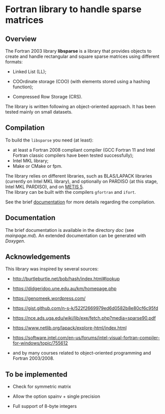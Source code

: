 # Fortran library to handle sparse matrices  


## Overview  
The Fortran 2003 library __libsparse__ is a library that provides objects to create and handle rectangular and square sparse matrices using different formats:  

 * Linked List (LL);  


 * COOrdinate storage (COO) (with elements stored using a hashing function);  


 * Compressed Row Storage (CRS).   


The library is written following an object-oriented approach. It has been tested mainly on small datasets.  



## Compilation  
To build the `libsparse` you need (at least):

 * at least a Fortran 2008 compliant compiler (GCC Fortran 11 and Intel Fortran
   classic compilers have been tested successfully);
 * Intel MKL library;
 * Make or CMake or fpm.

The library relies on different libraries, such as BLAS/LAPACK libraries (currently on Intel MKL library), and optionally on PARDISO (at this stage, Intel MKL PARDISO), and on [METIS 5](http://glaros.dtc.umn.edu/gkhome/metis/metis/overview).  
The library can be built with the compilers `gfortran` and `ifort`.


See the brief [documentation](doc/documentation.md) for more details regarding the compilation.  


## Documentation  
The brief documentation is available in the directory *doc* (see *mainpage.md*). An extended documentation can be generated with *Doxygen*.  


## Acknowledgements  
This library was inspired by several sources:  


 * http://burtleburtle.net/bob/hash/index.html#lookup  


 * https://didgeridoo.une.edu.au/km/homepage.php  


 * https://genomeek.wordpress.com/  


 * https://gist.github.com/n-s-k/522f2669979ed6d0582b8e80cf6c95fd  


 * https://nce.ads.uga.edu/wiki/lib/exe/fetch.php?media=sparse90.pdf  


 * https://www.netlib.org/lapack/explore-html/index.html  


 * https://software.intel.com/en-us/forums/intel-visual-fortran-compiler-for-windows/topic/755612  


 * and by many courses related to object-oriented programming and Fortran 2003/2008.  

## To be implemented  

 * Check for symmetric matrix  

 * Allow the option spainv + single precision

 * Full support of 8-byte integers
